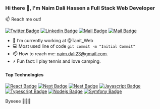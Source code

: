 ### Hi there 👋, I'm Naim Dali Hassen a Full Stack Web Developer 

:mailbox: Reach me out!

[![Twitter Badge](https://img.shields.io/badge/-@Ipenywis-1ca0f1?style=flat&labelColor=1ca0f1&logo=twitter&logoColor=white&link=https://twitter.com/Ipenywis)](https://twitter.com/dali_naim) [![Linkedin Badge](https://img.shields.io/badge/-Islem-0e76a8?style=flat&labelColor=0e76a8&logo=linkedin&logoColor=white)](https://www.linkedin.com/in/naim-dali-b1ab831a8/) [![Mail Badge](https://img.shields.io/badge/-@islempenywis-e84393?style=flat&labelColor=e84393&logo=instagram&logoColor=white)](https://www.instagram.com/naim.dali/) [![Mail Badge](https://img.shields.io/badge/-islempenywis-c0392b?style=flat&labelColor=c0392b&logo=gmail&logoColor=white)](mailto:naim.dali23@gmail.com)


- 🔭 I’m currently working at @Tanit_Web
- :computer: Most used line of code `git commit -m "Initial Commit"`
- 📫 How to reach me: naim.dali23@gmail.com.
- ⚡ Fun fact: I play tennis and love camping.

#### Top Technologies

<!-- TODO: Make technologies links takes you to repositories -->

[![React Badge](https://img.shields.io/badge/-React-61DBFB?style=for-the-badge&labelColor=black&logo=react&logoColor=61DBFB)](#) [![Next Badge](https://img.shields.io/badge/-next-61DBFB?style=for-the-badge&labelColor=black&logo=next&logoColor=61DBFB)](#) [![Nest Badge](https://img.shields.io/badge/-Nest-61DBFB?style=for-the-badge&labelColor=black&logo=nest&logoColor=61DBFB)](#) [![Javascript Badge](https://img.shields.io/badge/-Javascript-F0DB4F?style=for-the-badge&labelColor=black&logo=javascript&logoColor=F0DB4F)](#) [![Typescript Badge](https://img.shields.io/badge/-Typescript-007acc?style=for-the-badge&labelColor=black&logo=typescript&logoColor=007acc)](#) [![Nodejs Badge](https://img.shields.io/badge/-Nodejs-3C873A?style=for-the-badge&labelColor=black&logo=node.js&logoColor=3C873A)](#) [![Symfony Badge](https://img.shields.io/badge/-Symfony-e535ab?style=for-the-badge&labelColor=black&logo=Symfony.js&logoColor=e535ab)](#)

Byeeee 👋👋👋
